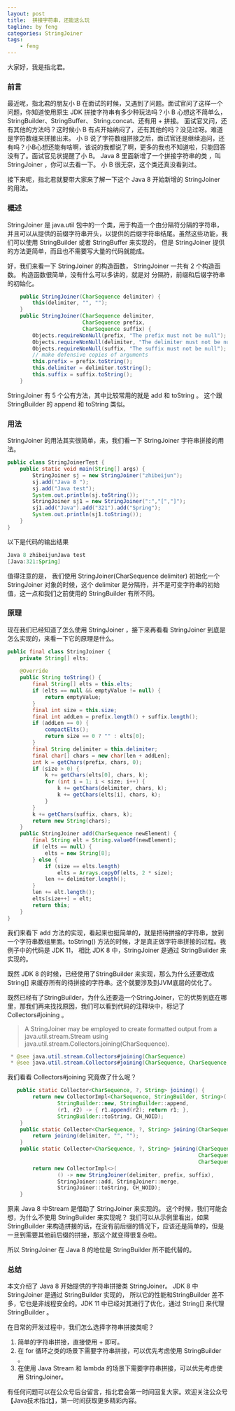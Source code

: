```yaml
---
layout: post
title:  拼接字符串，还能这么玩
tagline: by feng
categories: StringJoiner
tags: 
    - feng
---
```


大家好，我是指北君。

### 前言

最近呢，指北君的朋友小 B 在面试的时候，又遇到了问题。面试官问了这样一个问题，你知道使用原生 JDK 拼接字符串有多少种玩法吗？小 B 心想这不简单么，StringBuilder、StringBuffer、 String.concat、还有用 + 拼接。 面试官又问，还有其他的方法吗？这时候小 B 有点开始纳闷了，还有其他的吗？没见过呀。难道是字符数组来拼接出来。 小 B 说了字符数组拼接之后，面试官还是继续追问，还有吗？小B心想还能有啥啊，该说的我都说了啊，更多的我也不知道啦，只能回答没有了。面试官见状提醒了小 B。 Java 8 里面新增了一个拼接字符串的类 ，叫 StringJoiner ，你可以去看一下。 小 B 很无奈，这个类还真没看到过。 
<!--more-->
接下来呢，指北君就要带大家来了解一下这个 Java 8 开始新增的 StringJoiner 的用法。

### 概述

StringJoiner 是 java.util 包中的一个类，用于构造一个由分隔符分隔的字符串，并且可以从提供的前缀字符串开头，以提供的后缀字符串结尾。虽然这些功能，我们可以使用 StringBuilder 或者 StringBuffer 来实现的， 但是 StringJoiner 提供的方法更简单，而且也不需要写大量的代码就能成。

好，我们来看一下 StringJoiner 的构造函数， StringJoiner 一共有 2 个构造函数。 构造函数很简单，没有什么可以多讲的，就是对 分隔符，前缀和后缀字符串的初始化。

```java
    public StringJoiner(CharSequence delimiter) {
        this(delimiter, "", "");
    }
    public StringJoiner(CharSequence delimiter,
                        CharSequence prefix,
                        CharSequence suffix) {
        Objects.requireNonNull(prefix, "The prefix must not be null");
        Objects.requireNonNull(delimiter, "The delimiter must not be null");
        Objects.requireNonNull(suffix, "The suffix must not be null");
        // make defensive copies of arguments
        this.prefix = prefix.toString();
        this.delimiter = delimiter.toString();
        this.suffix = suffix.toString();
    }
```

StringJoiner 有 5 个公有方法，其中比较常用的就是 add 和 toString 。 这个跟 StringBuilder 的 append 和 toString 类似。

### 用法

StringJoiner 的用法其实很简单，来，我们看一下 StringJoiner 字符串拼接的用法。

```java
public class StringJoinerTest {
    public static void main(String[] args) {
        StringJoiner sj = new StringJoiner("zhibeijun");
        sj.add("Java 8 ");
        sj.add("Java test");
        System.out.println(sj.toString());
        StringJoiner sj1 = new StringJoiner(":","[","]");
        sj1.add("Java").add("321").add("Spring");
        System.out.println(sj1.toString());
    }
}
```

以下是代码的输出结果

```java
Java 8 zhibeijunJava test
[Java:321:Spring]
```

值得注意的是， 我们使用 StringJoiner(CharSequence delimiter) 初始化一个 StringJoiner 对象的时候，这个 delimiter 是分隔符，并不是可变字符串的初始值，这一点和我们之前使用的 StringBuilder 有所不同。

### 原理

现在我们已经知道了怎么使用 StringJoiner ，接下来再看看 StringJoiner 到底是怎么实现的，来看一下它的原理是什么。

```java
public final class StringJoiner {
    private String[] elts;
    
    @Override
    public String toString() {
        final String[] elts = this.elts;
        if (elts == null && emptyValue != null) {
            return emptyValue;
        }
        final int size = this.size;
        final int addLen = prefix.length() + suffix.length();
        if (addLen == 0) {
            compactElts();
            return size == 0 ? "" : elts[0];
        }
        final String delimiter = this.delimiter;
        final char[] chars = new char[len + addLen];
        int k = getChars(prefix, chars, 0);
        if (size > 0) {
            k += getChars(elts[0], chars, k);
            for (int i = 1; i < size; i++) {
                k += getChars(delimiter, chars, k);
                k += getChars(elts[i], chars, k);
            }
        }
        k += getChars(suffix, chars, k);
        return new String(chars);
    }
    public StringJoiner add(CharSequence newElement) {
        final String elt = String.valueOf(newElement);
        if (elts == null) {
            elts = new String[8];
        } else {
            if (size == elts.length)
                elts = Arrays.copyOf(elts, 2 * size);
            len += delimiter.length();
        }
        len += elt.length();
        elts[size++] = elt;
        return this;
    }
}
```

我们来看下 add 方法的实现，看起来也挺简单的，就是把待拼接的字符串，放到一个字符串数组里面。toString() 方法的时候，才是真正做字符串拼接的过程。我例子中的代码是 JDK 11， 相比 JDK 8 中，StringJoiner 是通过 StringBuilder 来实现的。

既然 JDK 8 的时候，已经使用了StringBuilder 来实现，那么为什么还要改成 String[]  来缓存所有的待拼接的字符串。这个就要涉及到JVM底层的优化了。

既然已经有了StringBuilder，为什么还要造一个StringJoiner，它的优势到底在哪里，那我们再来找找原因，我们可以看到代码的注释块中，标记了 
Collectors#joining 。

> A StringJoiner may be employed to create formatted output from a java.util.stream.Stream using java.util.stream.Collectors.joining(CharSequence).

```java
 * @see java.util.stream.Collectors#joining(CharSequence)
 * @see java.util.stream.Collectors#joining(CharSequence, CharSequence, CharSequence)
```

我们看看 Collectors#joining 究竟做了什么呢？

```java
   public static Collector<CharSequence, ?, String> joining() {
        return new CollectorImpl<CharSequence, StringBuilder, String>(
                StringBuilder::new, StringBuilder::append,
                (r1, r2) -> { r1.append(r2); return r1; },
                StringBuilder::toString, CH_NOID);
    }
    public static Collector<CharSequence, ?, String> joining(CharSequence delimiter) {
        return joining(delimiter, "", "");
    }
    public static Collector<CharSequence, ?, String> joining(CharSequence delimiter,
                                                             CharSequence prefix,
                                                             CharSequence suffix) {
        return new CollectorImpl<>(
                () -> new StringJoiner(delimiter, prefix, suffix),
                StringJoiner::add, StringJoiner::merge,
                StringJoiner::toString, CH_NOID);
    }
```

原来 Java 8 中Stream 是借助了 StringJoiner 来实现的。 这个时候，我们可能会想，为什么不使用 StringBuilder 来实现呢？ 我们可以从示例里看出，如果 StringBuilder 来构造拼接的话，在没有前后缀的情况下，应该还是简单的，但是一旦到需要其他前后缀的拼接，那这个就变得很复杂啦。

所以 StringJoiner 在 Java 8 的地位是 StringBuilder 所不能代替的。

### 总结

本文介绍了 Java 8 开始提供的字符串拼接类 StringJoiner。 JDK 8 中 StringJoiner 是通过 StringBuilder 实现的， 所以它的性能和StringBuilder 差不多，它也是非线程安全的。JDK 11 中已经对其进行了优化，通过 String[] 来代理 StringBuilder 。

在日常的开发过程中，我们怎么选择字符串拼接类呢？

1. 简单的字符串拼接，直接使用 + 即可。
2. 在 for 循环之类的场景下需要字符串拼接，可以优先考虑使用 StringBuilder 。
3. 在使用 Java Stream 和 lambda 的场景下需要字符串拼接，可以优先考虑使用 StringJoiner。

有任何问题可以在公众号后台留言，指北君会第一时间回复大家。欢迎关注公众号【Java技术指北】，第一时间获取更多精彩内容。
